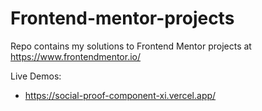 # Frontend-mentor-projects
Repo contains my solutions to Frontend Mentor projects at https://www.frontendmentor.io/

Live Demos:
- https://social-proof-component-xi.vercel.app/
